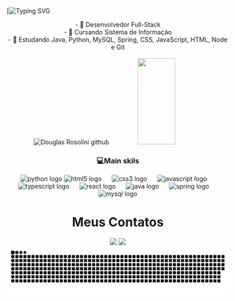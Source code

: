 [![Typing SVG](https://readme-typing-svg.herokuapp.com/?color=6495ED&size=35&center=true&vCenter=true&width=1000&lines=Hello,+My+Name+is+Douglas+Rosolini;)
<div align="center">  
  
<div align="center">
- 🔭 Desenvolvedor Full-Stack <br/>
- 📘 Cursando Sistema de Informação <br/>
- 🌱 Estudando Java, Python, MySQL, Spring, CSS, JavaScript, HTML, Node e Git <br/>
<br/>
<div/>
  
  <img width="49%" height="195px" src="https://github-readme-stats.vercel.app/api?username=douglasrc8&show_icons=true&count_private=true&hide_border=true&title_color=6495ED&icon_color=6495ED&text_color=6495ED&bg_color=0d1117" alt="Douglas Rosolini github" /> 
  <img width="41%" height="195px" src="https://github-readme-stats.vercel.app/api/top-langs/?username=douglasrc8&layout=compact&hide_border=true&title_color=6495ED&text_color=6495ED&bg_color=0d1117" />
</div>
 
   
<h3 align="center">💻Main skils</h3>
<div align="center">
  <img src="https://cdn.jsdelivr.net/gh/devicons/devicon/icons/python/python-original.svg" height="40" alt="python logo"  />
  <img src="https://cdn.jsdelivr.net/gh/devicons/devicon/icons/html5/html5-original.svg" height="40" alt="html5 logo"  />
  <img width="15" />
  <img src="https://cdn.jsdelivr.net/gh/devicons/devicon/icons/css3/css3-original.svg" height="40" alt="css3 logo"  />
  <img width="15" />
  <img src="https://cdn.jsdelivr.net/gh/devicons/devicon/icons/javascript/javascript-original.svg" height="40" alt="javascript logo"  />
  <img width="15" />
  <img src="https://cdn.jsdelivr.net/gh/devicons/devicon/icons/typescript/typescript-original.svg" height="40" alt="typescript logo"  />
  <img width="15" />
  <img src="https://cdn.jsdelivr.net/gh/devicons/devicon/icons/react/react-original.svg" height="40" alt="react logo"  />
  <img width="15" />
  <img src="https://cdn.jsdelivr.net/gh/devicons/devicon/icons/java/java-original.svg" height="40" alt="java logo"  />
  <img width="15" />
  <img src="https://cdn.jsdelivr.net/gh/devicons/devicon/icons/spring/spring-original.svg" height="40" alt="spring logo"  />
  <img width="15" />
  <img src="https://cdn.jsdelivr.net/gh/devicons/devicon/icons/mysql/mysql-original.svg" height="40" alt="mysql logo"  />
</div>
    
         
    
<h1 align="center"> Meus Contatos </h1>
<a href = "mailto:douglasrc1912@gmail.com"><img src="https://img.shields.io/badge/Gmail-D14836?style=for-the-badge&logo=gmail&logoColor=white" target="_blank"></a>
<a href="https://www.linkedin.com/in/douglas-rosolini-correia-614677239/" target="_blank"><img src="https://img.shields.io/badge/-LinkedIn-%230077B5?style=for-the-badge&logo=linkedin&logoColor=white" target="_blank"></a>

<div align="center"> 
  <source media="(prefers-color-scheme: dark)" srcset="https://raw.githubusercontent.com/douglasrc8/douglasrc8/output/github-contribution-grid-snake-dark.svg">
  <source media="(prefers-color-scheme: light)" srcset="https://raw.githubusercontent.com/douglasrc8/douglasrc8/output/github-contribution-grid-snake-dark.svg">
  <img alt="github contribution grid snake animation" src="https://raw.githubusercontent.com/douglasrc8/douglasrc8/output/github-contribution-grid-snake-dark.svg">
</div>

